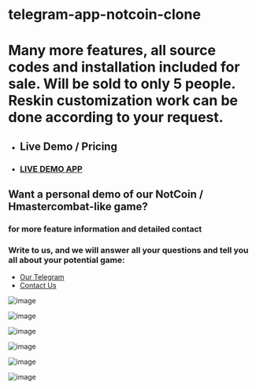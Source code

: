 # telegram-app-notcoin-clone

# Many more features, all source codes and installation included for sale. Will be sold to only 5 people. Reskin customization work can be done according to your request.

- ## Live Demo / Pricing

- ### <a href="https://t.me/eyetonbot?start=7DNJD6" target="_blank">LIVE DEMO APP</a>

## Want a personal demo of our NotCoin / Hmastercombat-like game?
  ### for more feature information and detailed contact
### Write to us, and we will answer all your questions and tell you all about your potential game:

- <a href="https://telegram.me/flashdoll" target="_blank">Our Telegram</a>
- <a href="https://telegram.me/jalehanimss" target="_blank">Contact Us</a>


![image](https://github.com/user-attachments/assets/3f45c16f-521e-4b9f-a8be-78fe2c5b4b44)

![image](https://github.com/user-attachments/assets/945054f1-1c9c-41f4-a36c-285cf27b706c)


![image](https://github.com/user-attachments/assets/95fc4b02-366b-418a-b113-b38af0fd7fe9)

![image](https://github.com/user-attachments/assets/c64d22ca-bb25-4a1b-bda0-dcc1dd80660e)

![image](https://github.com/user-attachments/assets/b44da846-89a9-4b0c-98e2-6348675b2774)

![image](https://github.com/user-attachments/assets/edd4d8f5-39c8-4ab8-ace2-0cd31b5c9718)



